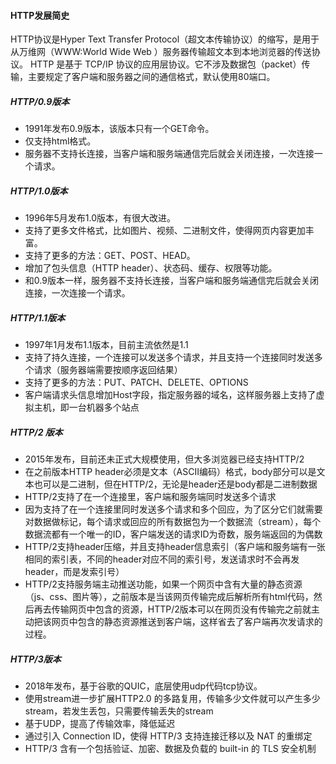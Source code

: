 #### HTTP发展简史
HTTP协议是Hyper Text Transfer Protocol（超文本传输协议）的缩写，是用于从万维网（WWW:World Wide Web ）服务器传输超文本到本地浏览器的传送协议。
HTTP 是基于 TCP/IP 协议的应用层协议。它不涉及数据包（packet）传输，主要规定了客户端和服务器之间的通信格式，默认使用80端口。

#####    HTTP/0.9版本
* 1991年发布0.9版本，该版本只有一个GET命令。
* 仅支持html格式。
* 服务器不支持长连接，当客户端和服务端通信完后就会关闭连接，一次连接一个请求。

#####    HTTP/1.0版本
* 1996年5月发布1.0版本，有很大改进。
* 支持了更多文件格式，比如图片、视频、二进制文件，使得网页内容更加丰富。
* 支持了更多的方法：GET、POST、HEAD。
* 增加了包头信息（HTTP header）、状态码、缓存、权限等功能。
* 和0.9版本一样，服务器不支持长连接，当客户端和服务端通信完后就会关闭连接，一次连接一个请求。

#####    HTTP/1.1版本
* 1997年1月发布1.1版本，目前主流依然是1.1
* 支持了持久连接，一个连接可以发送多个请求，并且支持一个连接同时发送多个请求（服务器端需要按顺序返回结果）
* 支持了更多的方法：PUT、PATCH、DELETE、OPTIONS
* 客户端请求头信息增加Host字段，指定服务器的域名，这样服务器上支持了虚拟主机，即一台机器多个站点

#####    HTTP/2 版本
* 2015年发布，目前还未正式大规模使用，但大多浏览器已经支持HTTP/2
* 在之前版本HTTP header必须是文本（ASCII编码）格式，body部分可以是文本也可以是二进制，但在HTTP/2，无论是header还是body都是二进制数据
* HTTP/2支持了在一个连接里，客户端和服务端同时发送多个请求
* 因为支持了在一个连接里同时发送多个请求和多个回应，为了区分它们就需要对数据做标记，每个请求或回应的所有数据包为一个数据流（stream），每个数据流都有一个唯一的ID，客户端发送的请求ID为奇数，服务端返回的为偶数
* HTTP/2支持header压缩，并且支持header信息索引（客户端和服务端有一张相同的索引表，不同的header对应不同的索引号，发送请求时不会再发header，而是发索引号）
* HTTP/2支持服务端主动推送功能，如果一个网页中含有大量的静态资源（js、css、图片等），之前版本是当该网页传输完成后解析所有html代码，然后再去传输网页中包含的资源，HTTP/2版本可以在网页没有传输完之前就主动把该网页中包含的静态资源推送到客户端，这样省去了客户端再次发请求的过程。

#####  HTTP/3版本
* 2018年发布，基于谷歌的QUIC，底层使用udp代码tcp协议。
* 使用stream进一步扩展HTTP2.0 的多路复用，传输多少文件就可以产生多少stream，若发生丢包，只需要传输丢失的stream
* 基于UDP，提高了传输效率，降低延迟
* 通过引入 Connection ID，使得 HTTP/3 支持连接迁移以及 NAT 的重绑定
* HTTP/3 含有一个包括验证、加密、数据及负载的 built-in 的 TLS 安全机制
